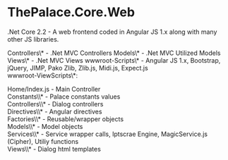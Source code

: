 # ThePalace.Core.Web
.Net Core 2.2 - A web frontend coded in Angular JS 1.x along with many other JS libraries.

Controllers\\* - .Net MVC Controllers
Models\\* - .Net MVC Utilized Models
Views\\* - .Net MVC Views
wwwroot-Scripts\\* - Angular JS 1.x, Bootstrap, jQuery, JIMP, Pako Zlib, Zlib.js, Midi.js, Expect.js
<br />
wwwroot-ViewScripts\\*:
<br />
<dd></dd><dd></dd>Home/Index.js - Main Controller
<br />
<dd></dd><dd></dd>Constants\\* - Palace constants values
<br />
<dd></dd><dd></dd>Controllers\\* - Dialog controllers
<br />
<dd></dd><dd></dd>Directives\\* - Angular directives
<br />
<dd></dd><dd></dd>Factories\\* - Reusable/wrapper objects
<br />
<dd></dd><dd></dd>Models\\* - Model objects
<br />
<dd></dd><dd></dd>Services\\* - Service wrapper calls, Iptscrae Engine, MagicService.js (Cipher), Utiliy functions
<br />
<dd></dd><dd></dd>Views\\* - Dialog html templates
<br />
